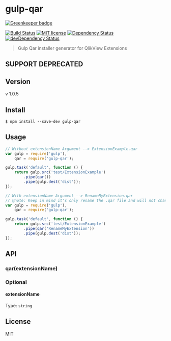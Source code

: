 # gulp-qar

[![Greenkeeper badge](https://badges.greenkeeper.io/vyakymenko/gulp-qar.svg)](https://greenkeeper.io/)

[![Build Status](https://travis-ci.org/vyakymenko/gulp-qar.svg?branch=master)](https://travis-ci.org/vyakymenko/gulp-qar)
[![MIT license](http://img.shields.io/badge/license-MIT-brightgreen.svg)](http://opensource.org/licenses/MIT)
[![Dependency Status](https://david-dm.org/vyakymenko/gulp-qar.svg)](https://david-dm.org/vyakymenko/gulp-qar)
[![devDependency Status](https://david-dm.org/vyakymenko/gulp-qar/dev-status.svg)](https://david-dm.org/vyakymenko/gulp-qar#info=devDependencies)

> Gulp Qar installer generator for QlikView Extensions

## SUPPORT DEPRECATED

## Version
v 1.0.5

## Install

```
$ npm install --save-dev gulp-qar
```


## Usage

```javascript
// Without extensionName Argument --> ExtensionExample.qar
var gulp = require('gulp'),
	qar = require('gulp-qar');

gulp.task('default', function () {
	return gulp.src('test/ExtensionExample')
		.pipe(qar())
		.pipe(gulp.dest('dist'));
});

// With extensionName Argument --> RenameMyExtension.qar
// @note: Keep in mind it's only rename the .qar file and will not change extension inside.
var gulp = require('gulp'),
	qar = require('gulp-qar');

gulp.task('default', function () {
	return gulp.src('test/ExtensionExample')
		.pipe(qar('RenameMyExtension'))
		.pipe(gulp.dest('dist'));
});
```


## API

### qar(extensionName)

### Optional

#### extensionName

Type: `string`

## License

MIT
